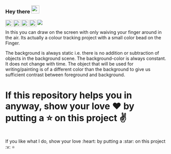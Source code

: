 ### Hey there <img src="https://media.giphy.com/media/hvRJCLFzcasrR4ia7z/giphy.gif" width="25px">
<a href="https://discord.com/channels/@me">
    <img align="left" alt="Himanshu's Discord" width="22px" src="https://raw.githubusercontent.com/peterthehan/peterthehan/master/assets/discord.svg" />
  </a>
  <a href="--------------------">
    <img align="left" alt=" | Twitter" width="22px" src="https://raw.githubusercontent.com/peterthehan/peterthehan/master/assets/twitter.svg" />
  </a>
  <a href="https://www.linkedin.com/in/himanshu-rathore-537885202/">
    <img align="left" alt="Himanshu's LinkedIN" width="22px" src="https://raw.githubusercontent.com/peterthehan/peterthehan/master/assets/linkedin.svg" />
  </a>
  <a href="https://open.spotify.com/user/31zeqffddar3axjbc4koafautcgq?si=y-OSp3gSRcSjPhdb7T5Fgw">
    <img align="left" alt="Himanshu's Spotify" width="22px" src="https://www.freepnglogos.com/uploads/spotify-logo-png/file-spotify-logo-png-4.png" />
  </a>

  ![](http://estruyf-github.azurewebsites.net/api/VisitorHit?user=heyhimansh&repo=github-visitors-badge&countColorcountColor&countColor=%237B1E7A)
  
  
  In this you can draw on the screen with only waiving your finger around in the air. Its actually a colour tracking project with a small color bead on the Finger.

The background is always static i.e. there is no addition or subtraction of objects in the background scene. The background-color is always constant. 
<br>
It does not change with time. The object that will be used for writing/painting is of a different color than the background to give us sufficient contrast between foreground and background.



# If this repository helps you in anyway, show your love :heart: by putting a :star: on this project :v:
 <br/>
 If you like what I do, show your love :heart: by putting a :star: on this project :v: ⭐    

                               

                      
                       
                                                                            
                                                
